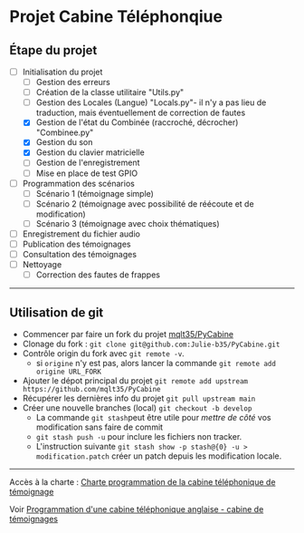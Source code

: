 # Projet Cabine Téléphonqiue

## Étape du projet

- [ ] Initialisation du projet
  - [ ] Gestion des erreurs
  - [ ] Création de la classe utilitaire "Utils.py"
  - [ ] Gestion des Locales (Langue) "Locals.py"- il n'y a pas lieu de traduction, mais éventuellement de correction de fautes
  - [x] Gestion de l'état du Combinée (raccroché, décrocher) "Combinee.py"
  - [x] Gestion du son
  - [x] Gestion du clavier matricielle
  - [ ] Gestion de l'enregistrement
  - [ ] Mise en place de test GPIO
- [ ] Programmation des scénarios
  - [ ] Scénario 1 (témoignage simple)
  - [ ] Scénario 2 (témoignage avec possibilité de réécoute et de modification)
  - [ ] Scénario 3 (témoignage avec choix thématiques)
- [ ] Enregistrement du fichier audio
- [ ] Publication des témoignages
- [ ] Consultation des témoignages
- [ ] Nettoyage
  - [ ] Correction des fautes de frappes

---

## Utilisation de git

- Commencer par faire un fork du projet [mqlt35/PyCabine](https://github.com/mqlt35/PyCabine)
- Clonage du fork : `git clone git@github.com:Julie-b35/PyCabine.git`
- Contrôle origin du fork avec `git remote -v`. 
  - si `origine` n'y est pas, alors lancer la commande `git remote add origine URL_FORK`
- Ajouter le dépot principal du projet `git remote add upstream https://github.com/mqlt35/PyCabine`
- Récupérer les dernières info du projet `git pull upstream main`
- Créer une nouvelle branches (local) `git checkout -b develop`
  - La commande `git stash`peut être utile pour *mettre de côté* vos modification sans faire de commit
  - `git stash push -u` pour inclure les fichiers non tracker.
  - L'instruction suivante `git stash show -p stash@{0} -u > modification.patch` créer un patch depuis les modification locale.

--- 

Accès à la charte : [Charte programmation de la cabine téléphonique de témoignage](https://docs.google.com/document/d/1E6yp78fg-NJzNdO4ea2fbqAL292Jvwdpw8ky-wRRURM/edit?usp=sharing)

Voir
 [Programmation d'une cabine téléphonique anglaise - cabine de témoignages](https://www.wiki-rennes.fr/Programmation_d%27une_cabine_t%C3%A9l%C3%A9phonique_anglaise_-_cabine_de_t%C3%A9moignages)